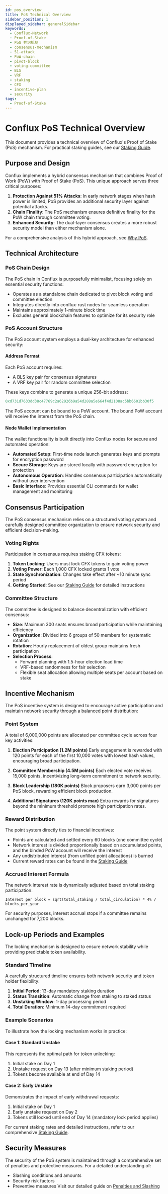 ```yaml
---
id: pos_overview
title: PoS Technical Overview
sidebar_position: 1
displayed_sidebar: generalSidebar
keywords:
  - Conflux-Network
  - Proof-of-Stake
  - PoS 共识机制
  - consensus-mechanism
  - 51-attack
  - PoW-chain
  - pivot-block
  - voting-committee
  - BLS
  - VRF
  - staking
  - CFX
  - incentive-plan
  - security
tags:
  - Proof-of-Stake
---
```


# Conflux PoS Technical Overview

This document provides a technical overview of Conflux's Proof of Stake (PoS) mechanism. For practical staking guides, see our [Staking Guide](/docs/general/mine-stake/stake/staking-overview.mdx).

## Purpose and Design

Conflux implements a hybrid consensus mechanism that combines Proof of Work (PoW) with Proof of Stake (PoS). This unique approach serves three critical purposes:

1. **Protection Against 51% Attacks**: In early network stages when hash power is limited, PoS provides an additional security layer against potential attacks.
2. **Chain Finality**: The PoS mechanism ensures definitive finality for the PoW chain through committee voting.
3. **Enhanced Security**: The dual-layer consensus creates a more robust security model than either mechanism alone.

For a comprehensive analysis of this hybrid approach, see [Why PoS](/docs/general/conflux-basics/consensus-mechanisms/proof-of-stake/why-pos).

## Technical Architecture

### PoS Chain Design
The PoS chain in Conflux is purposefully minimalist, focusing solely on essential security functions:
- Operates as a standalone chain dedicated to pivot block voting and committee election
- Integrates directly into conflux-rust nodes for seamless operation
- Maintains approximately 1-minute block time
- Excludes general blockchain features to optimize for its security role

### PoS Account Structure

The PoS account system employs a dual-key architecture for enhanced security:

#### Address Format
Each PoS account requires:
- A BLS key pair for consensus signatures
- A VRF key pair for random committee selection

These keys combine to generate a unique 256-bit address:
```js
0xd731d7633dd38c47769c2a62926b9a54d288a5e664f4d2108ac5bb6601bb30f5
```

The PoS account can be bound to a PoW account. The bound PoW account will receive the interest from the PoS chain.

#### Node Wallet Implementation
The wallet functionality is built directly into Conflux nodes for secure and automated operation:
- **Automated Setup**: First-time node launch generates keys and prompts for encryption password
- **Secure Storage**: Keys are stored locally with password encryption for protection
- **Autonomous Operation**: Handles consensus participation automatically without user intervention
- **Basic Interface**: Provides essential CLI commands for wallet management and monitoring

## Consensus Participation

The PoS consensus mechanism relies on a structured voting system and carefully designed committee organization to ensure network security and efficient decision-making.

### Voting Rights
Participation in consensus requires staking CFX tokens:
1. **Token Locking**: Users must lock CFX tokens to gain voting power
2. **Voting Power**: Each 1,000 CFX locked grants 1 vote
3. **State Synchronization**: Changes take effect after ~10 minute sync period
4. **Getting Started**: See our [Staking Guide](/docs/general/mine-stake/stake/stake) for detailed instructions

### Committee Structure
The committee is designed to balance decentralization with efficient consensus:
- **Size**: Maximum 300 seats ensures broad participation while maintaining efficiency
- **Organization**: Divided into 6 groups of 50 members for systematic rotation
- **Rotation**: Hourly replacement of oldest group maintains fresh participation
- **Selection Process**:
  - Forward planning with 1.5-hour election lead time
  - VRF-based randomness for fair selection
  - Flexible seat allocation allowing multiple seats per account based on stake

## Incentive Mechanism

The PoS incentive system is designed to encourage active participation and maintain network security through a balanced point distribution:

### Point System
A total of 6,000,000 points are allocated per committee cycle across four key activities:

1. **Election Participation (1.2M points)** Early engagement is rewarded with 120 points for each of the first 10,000 votes with lowest hash values, encouraging broad participation.

2. **Committee Membership (4.5M points)** Each elected vote receives 15,000 points, incentivizing long-term commitment to network security.

3. **Block Leadership (180K points)** Block proposers earn 3,000 points per PoS block, rewarding efficient block production.

4. **Additional Signatures (120K points max)** Extra rewards for signatures beyond the minimum threshold promote high participation rates.

### Reward Distribution
The point system directly ties to financial incentives:

- Points are calculated and settled every 60 blocks (one committee cycle)
- Network interest is divided proportionally based on accumulated points, and the binded PoW account will receive the interest
- Any undistributed interest (from unfilled point allocations) is burned
- Current reward rates can be found in the [Staking Guide](/docs/general/mine-stake/stake/staking-overview.mdx#benefits-of-staking)

### Accrued Interest Formula
The network interest rate is dynamically adjusted based on total staking participation:
```
Interest per block = sqrt(total_staking / total_circulation) * 4% / blocks_per_year
```

For security purposes, interest accrual stops if a committee remains unchanged for 7,200 blocks.

## Lock-up Periods and Examples

The locking mechanism is designed to ensure network stability while providing predictable token availability.

### Standard Timeline
A carefully structured timeline ensures both network security and token holder flexibility:
1. **Initial Period**: 13-day mandatory staking duration
2. **Status Transition**: Automatic change from staking to staked status
3. **Unstaking Window**: 1-day processing period
4. **Total Duration**: Minimum 14-day commitment required

### Example Scenarios
To illustrate how the locking mechanism works in practice:

#### Case 1: Standard Unstake
This represents the optimal path for token unlocking:
1. Initial stake on Day 1
2. Unstake request on Day 13 (after minimum staking period)
3. Tokens become available at end of Day 14

#### Case 2: Early Unstake
Demonstrates the impact of early withdrawal requests:
1. Initial stake on Day 1
2. Early unstake request on Day 2
3. Tokens still locked until end of Day 14 (mandatory lock period applies)

For current staking rates and detailed instructions, refer to our comprehensive [Staking Guide](/docs/general/mine-stake/stake/staking-overview.mdx).

## Security Measures

The security of the PoS system is maintained through a comprehensive set of penalties and protective measures. For a detailed understanding of:
- Slashing conditions and amounts
- Security risk factors
- Preventive measures Visit our detailed guide on [Penalties and Slashing](/docs/general/conflux-basics/consensus-mechanisms/proof-of-stake/penalties_and_slash)
